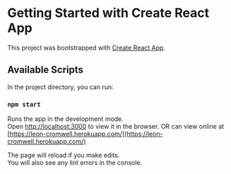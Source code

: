 # Getting Started with Create React App

This project was bootstrapped with [Create React App](https://github.com/facebook/create-react-app).

## Available Scripts

In the project directory, you can run:

### `npm start`

Runs the app in the development mode.\
Open [http://localhost:3000](http://localhost:3000) to view it in the browser.
OR can view online at [https://leon-cromwell.herokuapp.com/](https://leon-cromwell.herokuapp.com/)

The page will reload if you make edits.\
You will also see any lint errors in the console.
